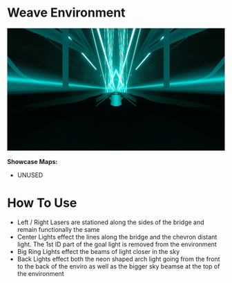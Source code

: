 # Weave Environment
![Weave Environment](Weave.png)

**Showcase Maps:**
- UNUSED

# How To Use

- Left / Right Lasers are stationed along the sides of the bridge and remain functionally the same
- Center Lights effect the lines along the bridge and the chevron distant light. The 1st ID part of the goal light is removed from the environment
- Big Ring Lights effect the beams of light closer in the sky
- Back Lights effect both the neon shaped arch light going from the front to the back of the enviro as well as the bigger sky beamse at the top of the environment
